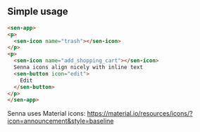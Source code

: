 ## Simple usage

```html
<sen-app>
<p>
  <sen-icon name="trash"></sen-icon>
</p>
<p>
  <sen-icon name="add_shopping_cart"></sen-icon>
  Senna icons align nicely with inline text
  <sen-button icon="edit">
    Edit
  </sen-button>
</p>
</sen-app>
```

Senna uses Material icons: https://material.io/resources/icons/?icon=announcement&style=baseline